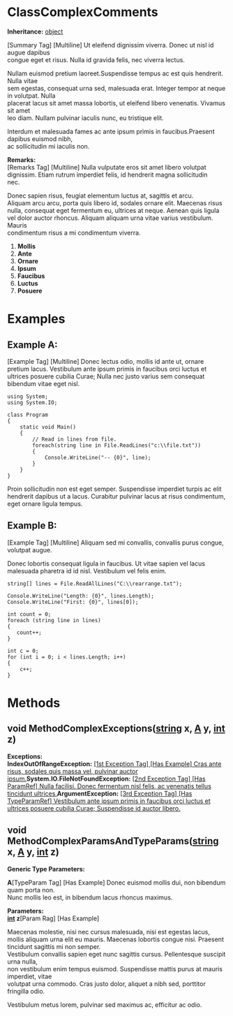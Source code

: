 # ClassComplexComments

**Inheritance:** [object](https://docs.microsoft.com/en-us/dotnet/api/system.object)  
  
[Summary Tag] [Multiline] Ut eleifend dignissim viverra. Donec ut nisl id augue dapibus   
congue eget et risus. Nulla id gravida felis, nec viverra lectus.   
  
Nullam euismod pretium laoreet.Suspendisse tempus ac est quis hendrerit. Nulla vitae   
sem egestas, consequat urna sed, malesuada erat. Integer tempor at neque in volutpat. Nulla   
placerat lacus sit amet massa lobortis, ut eleifend libero venenatis. Vivamus sit amet   
leo diam. Nullam pulvinar iaculis nunc, eu tristique elit.   
  
Interdum et malesuada fames ac ante ipsum primis in faucibus.Praesent dapibus euismod nibh,   
ac sollicitudin mi iaculis non.  
  
  
**Remarks:**  
[Remarks Tag] [Multiline] Nulla vulputate eros sit amet libero volutpat   
dignissim. Etiam rutrum imperdiet felis, id hendrerit magna sollicitudin   
nec.   
  
Donec sapien risus, feugiat elementum luctus at, sagittis et arcu.   
Aliquam arcu arcu, porta quis libero id, sodales ornare elit. Maecenas risus   
nulla, consequat eget fermentum eu, ultrices at neque. Aenean quis ligula   
vel dolor auctor rhoncus. Aliquam aliquam urna vitae varius vestibulum. Mauris   
condimentum risus a mi condimentum viverra.  
    
1. **Mollis**  
2. **Ante**  
3. **Ornare**  
4. **Ipsum**  
5. **Faucibus**  
6. **Luctus**  
7. **Posuere**  

  
  

# Examples

## Example A:

[Example Tag] [Multiline] Donec lectus odio, mollis id ante ut, ornare pretium lacus. Vestibulum ante ipsum primis in faucibus orci luctus et ultrices posuere cubilia Curae; Nulla nec justo varius sem consequat bibendum vitae eget nisl.  
    

```
using System;
using System.IO;

class Program
{
    static void Main()
    {
        // Read in lines from file.
        foreach(string line in File.ReadLines("c:\\file.txt"))
        {
            Console.WriteLine("-- {0}", line);
        }
    }
}
```

Proin sollicitudin non est eget semper. Suspendisse imperdiet turpis ac elit hendrerit dapibus ut a lacus. Curabitur pulvinar lacus at risus condimentum, eget ornare ligula tempus.  

## Example B:

[Example Tag] [Multiline] Aliquam sed mi convallis, convallis purus congue, volutpat augue.  
  
Donec lobortis consequat ligula in faucibus. Ut vitae sapien vel lacus malesuada pharetra id id nisl. Vestibulum vel felis enim.  
  
    

```
string[] lines = File.ReadAllLines("C:\\rearrange.txt");
          
Console.WriteLine("Length: {0}", lines.Length);
Console.WriteLine("First: {0}", lines[0]);
          
int count = 0;
foreach (string line in lines)
{
   count++;
}
          
int c = 0;
for (int i = 0; i < lines.Length; i++)
{
    c++;
}
```

  

# Methods

## void MethodComplexExceptions<A>([string](https://docs.microsoft.com/en-us/dotnet/api/system.string) x, [A](A) y, [int](https://docs.microsoft.com/en-us/dotnet/api/system.int32) z)

**Exceptions:**  
**IndexOutOfRangeException:** [[1st Exception Tag] [Has Example] Cras ante risus, sodales quis massa vel, pulvinar auctor ipsum.](https://docs.microsoft.com/en-us/dotnet/api/system.indexoutofrangeexception)**System.IO.FileNotFoundException:** [[2nd Exception Tag] [Has ParamRef] Nulla facilisi. Donec fermentum nisl felis,  ac  venenatis tellus tincidunt ultrices.](https://docs.microsoft.com/en-us/dotnet/api/system.io.filenotfoundexception)**ArgumentException:** [[3rd Exception Tag] [Has TypeParamRef] Vestibulum ante ipsum primis in faucibus orci  luctus et ultrices posuere cubilia Curae; Suspendisse id auctor libero.](https://docs.microsoft.com/en-us/dotnet/api/system.argumentexception)  

## void MethodComplexParamsAndTypeParams<A>([string](https://docs.microsoft.com/en-us/dotnet/api/system.string) x, [A](A) y, [int](https://docs.microsoft.com/en-us/dotnet/api/system.int32) z)

**Generic Type Parameters:**

**A**[TypeParam Tag] [Has Example] Donec euismod mollis dui, non bibendum quam porta non.  
 Nunc mollis leo est, in bibendum lacus rhoncus maximus.  
  
**Parameters:**  
**[int](https://docs.microsoft.com/en-us/dotnet/api/system.int32) z**[Param Rag] [Has Example]   
    
Maecenas molestie, nisi nec cursus malesuada, nisi est egestas lacus, mollis aliquam urna elit eu mauris. Maecenas lobortis congue nisi. Praesent tincidunt sagittis mi non semper.  
Vestibulum convallis sapien eget nunc sagittis cursus. Pellentesque suscipit urna nulla,   
non vestibulum enim tempus euismod. Suspendisse mattis purus at mauris imperdiet, vitae   
volutpat urna commodo. Cras justo dolor, aliquet a nibh sed, porttitor fringilla odio.   
  
Vestibulum metus lorem, pulvinar sed maximus ac, efficitur ac odio.  
  
  

